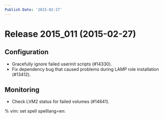 ```yaml
---
Publish Date: '2015-02-27'
---
```


# Release 2015_011 (2015-02-27)

## Configuration

- Gracefully ignore failed userinit scripts (#14330).
- Fix dependency bug that caused problems during LAMP role installation
  (#13412).

## Monitoring

- Check LVM2 status for failed volumes (#14641).

% vim: set spell spelllang=en:
